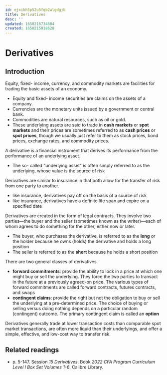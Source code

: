 ```yaml
---
id: ejxikh5p52u5fqb2wlgdgjb
title: Derivatives
desc: ''
updated: 1650216734684
created: 1650215018628
---
```

# Derivatives

## Introduction

Equity, fixed- income, currency, and commodity markets are facilities for trading the basic assets of an economy. 
- Equity and fixed- income securities are claims on the assets of a company. 
- Currencies are the monetary units issued by a government or central bank. 
- Commodities are natural resources, such as oil or gold. 
- These underlying assets are said to trade in **cash markets** or **spot markets** and their prices are sometimes referred to as **cash prices** or **spot prices**, though we usually just refer to them as stock prices, bond prices, exchange rates, and commodity prices.

A derivative is a financial instrument that derives its performance from the performance of an underlying asset. 
- The so- called "underlying asset" is often simply referred to as the underlying, whose value is the source of risk

Derivatives are similar to insurance in that both allow for the transfer of risk from one party to another.
- like insurance, derivatives pay off on the basis of a source of risk
- like insurance, derivatives have a definite life span and expire on a specified date

Derivatives are created in the form of legal contracts. They involve two parties—the buyer and the seller (sometimes known as the writer)—each of whom agrees to do something for the other, either now or later. 
- The buyer, who purchases the derivative, is referred to as the **long** or the holder because he owns (holds) the derivative and holds a long position 
- The seller is referred to as the **short** because he holds a short position

There are two general classes of derivatives
- **forward commitments**: provide the ability to lock in a price at which one might buy or sell the underlying. They force the two parties to transact in the future at a previously agreed-on price. The various types of forward commitments are called forward contracts, futures contracts, and swaps
- **contingent claims**: provide the right but not the obligation to buy or sell the underlying at a pre-determined price. The choice of buying or selling versus doing nothing depends on a particular random (contingent) outcome. The primary contingent claim is called an **option**

Derivatives generally trade at lower transaction costs than comparable spot market transactions, are often more liquid than their underlyings, and offer a simple, effective, and low-cost way to transfer risk.

## Related readings

- p. 5-147. Session *15 Derivatives*. Book *2022 CFA Program Curriculum Level I Box Set Volumes 1-6*. Calibre Library.
